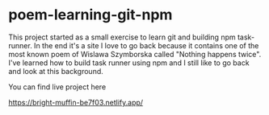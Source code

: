 # poem-learning-git-npm

This project started as a small exercise to learn git and building npm task-runner. 
In the end it's a site I love to go back because it contains one of the most known poem of Wislawa Szymborska called "Nothing happens twice".
<br />I've learned how to build task runner using npm and I still like to go back and look at this background.

You can find live project here

https://bright-muffin-be7f03.netlify.app/ 
